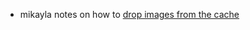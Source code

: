 
- mikayla notes on how to [drop images from the cache](https://discord.com/channels/869392257814519848/1199799855007158352/1307456401060134942)
